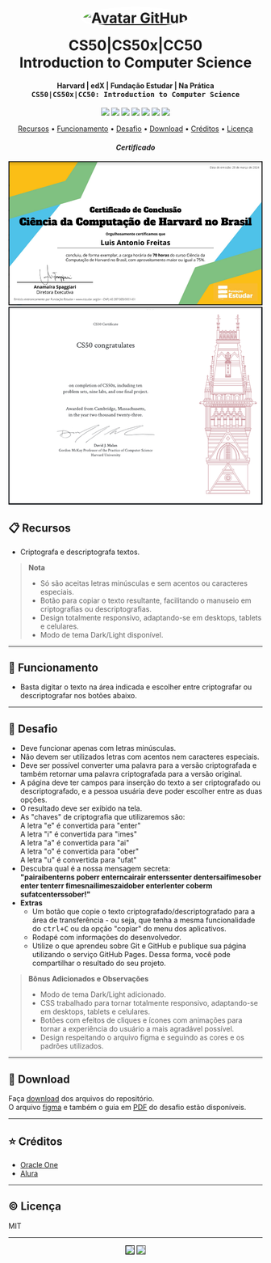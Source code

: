 
<h1 align="center">
  <div style="width:100%;display:flex;flex-direction:column;align-items:center;margin-bottom:10px;">
    <div style="align-items:center;margin-bottom:15px;">
      <a href="https://github.com/luisantoniofreitas" target="_blank">
        <img src="https://avatars.githubusercontent.com/luisantoniofreitas" 
            alt="Avatar GitHub" 
            width="150px" height="auto" 
            style="border:5px;border-style:solid;border-color:white;border-radius:50%;"></a>
    </div>
    CS50|CS50x|CC50
    <br>
    Introduction to Computer Science
    <br>
  </div>
</h1>

<h4 align="center">

  **Harvard | edX | Fundação Estudar | Na Prática**  
  <kbd>CS50|CS50x|CC50: Introduction to Computer Science
</h4>

<p align="center">
  <a alt="C">
    <img src="https://img.shields.io/badge/C-A8B9CC?logo=c&logoColor=fff&style=flat-square" />
  </a>
  <a alt="Python">
    <img src="https://img.shields.io/badge/Python-3776AB?logo=python&logoColor=fff&style=flat-square" />
  </a>
  <a alt="HTML5">
    <img src="https://img.shields.io/badge/HTML5-E34F26?logo=html5&logoColor=fff&style=flat-square" />
  </a>
  <a alt="CSS3">
    <img src="https://img.shields.io/badge/CSS3-1572B6?logo=css3&logoColor=fff&style=flat-square" />
  </a>
  <a alt="Javascript">
    <img src="https://img.shields.io/badge/JavaScript-F7DF1E?logo=javascript&logoColor=000&style=flat-square" />
  </a>
  <a alt="SQLite">
    <img src="https://img.shields.io/badge/SQLite-003B57?logo=sqlite&logoColor=fff&style=flat-square" />
  </a>
  <a alt="Flask">
    <img src="https://img.shields.io/badge/Flask-000?logo=flask&logoColor=fff&style=flat-square" />
  </a>
</p>

<p align="center">
  <a href="#recursos">Recursos</a> •
  <a href="#funcionamento">Funcionamento</a> •
  <a href="#desafio">Desafio</a> •
  <a href="#download">Download</a> •
  <a href="#creditos">Créditos</a> •
  <a href="#licenca">Licença</a>
</p>

<h4 align="center">

  *Certificado*  
</h4>

![screenshot](https://raw.githubusercontent.com/LuisAntonioFreitas/estudo_harvard_edx_cs50_cs50x_cc50_david_j_malan/main/assets/readme/certificado_harvard_cc50_brasil.png)
![screenshot](https://raw.githubusercontent.com/LuisAntonioFreitas/estudo_harvard_edx_cs50_cs50x_cc50_david_j_malan/main/assets/readme/certficate_harvard_cs50.png)

## 📋 Recursos<a id="recursos"></a>

* Criptografa e descriptografa textos.

> **Nota**
>
> * Só são aceitas letras minúsculas e sem acentos ou caracteres especiais.
> * Botão para copiar o texto resultante, facilitando o manuseio em criptografias ou descriptografias.
> * Design totalmente responsivo, adaptando-se em desktops, tablets e celulares.
> * Modo de tema Dark/Light disponível.

---

## 🧭 Funcionamento<a id="funcionamento"></a>

* Basta digitar o texto na área indicada e escolher entre criptografar ou descriptografar nos botões abaixo. 

<!-- ```bash
# Clone this repository
$ git clone https://github.com/LuisAntonioFreitas/repository

# Go into the repository
$ cd repository

# Install dependencies
$ npm install

# Run the app
$ npm start
```

> **Nota**
> É possível acompanhar esse passo-a-passo, [neste guia](https://www/) ou usar o `node` via prompt de comando. -->

---

## 🏅 Desafio<a id="desafio"></a>

* Deve funcionar apenas com letras minúsculas.
* Não devem ser utilizados letras com acentos nem caracteres especiais.
* Deve ser possível converter uma palavra para a versão criptografada e também retornar uma palavra criptografada para a versão original.
* A página deve ter campos para inserção do texto a ser criptografado ou descriptografado, e a pessoa usuária deve poder escolher entre as duas opções.
* O resultado deve ser exibido na tela.
* As "chaves" de criptografia que utilizaremos são:  
A letra "e" é convertida para "enter"  
A letra "i" é convertida para "imes"  
A letra "a" é convertida para "ai"  
A letra "o" é convertida para "ober"  
A letra "u" é convertida para "ufat"  
* Descubra qual é a nossa mensagem secreta:  
**"pairaibenterns poberr enterncairair enterssenter dentersaifimesober enter tenterr fimesnailimeszaidober enterlenter coberm sufatcenterssober!"**
* **Extras**  
  * Um botão que copie o texto criptografado/descriptografado para a área de transferência - ou seja, que tenha a mesma funcionalidade do <kbd>ctrl+C</kbd> ou da opção "copiar" do menu dos aplicativos.
  * Rodapé com informações do desenvolvedor. 
  * Utilize o que aprendeu sobre Git e GitHub e publique sua página utilizando o serviço GitHub Pages. Dessa forma, você pode compartilhar o resultado do seu projeto.

> **Bônus Adicionados e Observações**
>
> * Modo de tema Dark/Light adicionado.
> * CSS trabalhado para tornar totalmente responsivo, adaptando-se em desktops, tablets e celulares.
> * Botões com efeitos de cliques e ícones com animações para tornar a experiência do usuário a mais agradável possível. 
> * Design respeitando o arquivo figma e seguindo as cores e os padrões utilizados. 

---

## 🔽 Download<a id="download"></a>
Faça [download](https://codeload.github.com/LuisAntonioFreitas/estudo_alura_oracle_one_challenge_spring01_decodificador_de_texto_javascript/zip/refs/heads/master) dos arquivos do repositório.  
O arquivo [figma](https://raw.githubusercontent.com/LuisAntonioFreitas/estudo_alura_oracle_one_challenge_spring01_decodificador_de_texto_javascript/master/alura_challenge_desafio_1_logica.fig) e também o guia em [PDF](https://raw.githubusercontent.com/LuisAntonioFreitas/estudo_alura_oracle_one_challenge_spring01_decodificador_de_texto_javascript/master/alura_challenge_decodificador_vfinal_4.pdf) do desafio estão disponíveis.

---

## ⭐ Créditos<a id="creditos"></a>

* [Oracle One](https://www.oracle.com/br/education/oracle-next-education/)
* [Alura](https://www.alura.com.br/)

---

## ©️ Licença<a id="licenca"></a>

MIT

---

<p align="center" style="margin-top:15px;">
  <a href="https://www.linkedin.com/in/luisantoniofreitas"
    target="_blank" alt="LinkedIn">
    <img src="https://img.shields.io/badge/LinkedIn-0A66C2?logo=linkedin&logoColor=fff&style=flat-square"
    target="_blank" 
    style="border:1px solid #000000;" /></a>
  <a href="https://github.com/luisantoniofreitas"
    target="_blank" alt="LinkedIn">
    <img src="https://img.shields.io/badge/GitHub-181717?logo=github&logoColor=fff&style=flat-square" 
    target="_blank" 
    style="border:1px solid #4f4f4f;" /></a>
</p>
